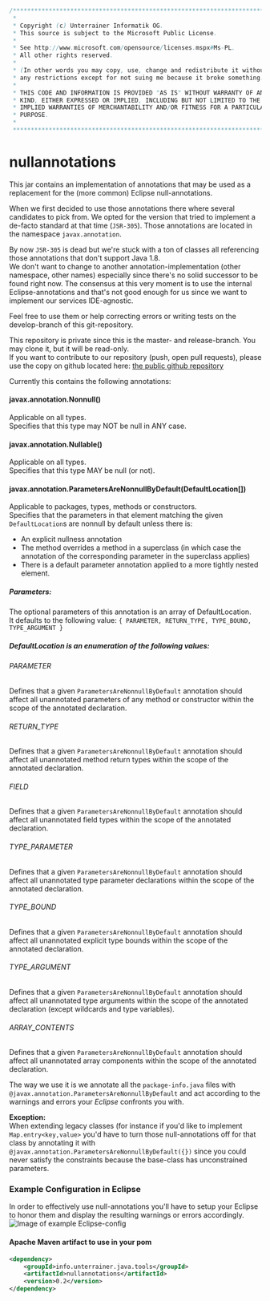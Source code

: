 ```java
/**************************************************************************
 * 
 * Copyright (c) Unterrainer Informatik OG.
 * This source is subject to the Microsoft Public License.
 * 
 * See http://www.microsoft.com/opensource/licenses.mspx#Ms-PL.
 * All other rights reserved.
 * 
 * (In other words you may copy, use, change and redistribute it without
 * any restrictions except for not suing me because it broke something.)
 * 
 * THIS CODE AND INFORMATION IS PROVIDED "AS IS" WITHOUT WARRANTY OF ANY
 * KIND, EITHER EXPRESSED OR IMPLIED, INCLUDING BUT NOT LIMITED TO THE
 * IMPLIED WARRANTIES OF MERCHANTABILITY AND/OR FITNESS FOR A PARTICULAR
 * PURPOSE.
 * 
 ***************************************************************************/
```
 
# nullannotations

This jar contains an implementation of annotations that may be used as a replacement for the (more common) Eclipse null-annotations.  

When we first decided to use those annotations there where several candidates to pick from. We opted for the version that tried to implement a de-facto standard at that time (`JSR-305`). Those annotations are located in the namespace `javax.annotation`.  

By now `JSR-305` is dead but we're stuck with a ton of classes all referencing those annotations that don't support Java 1.8.  
We don't want to change to another annotation-implementation (other namespace, other names) especially since there's no solid successor to be found right now. The consensus at this very moment is to use the internal Eclipse-annotations and that's not good enough for us since we want to implement our services IDE-agnostic.  

Feel free to use them or help correcting errors or writing tests on the develop-branch of this git-repository.  

This repository is private since this is the master- and release-branch. You may clone it, but it will be read-only.  
If you want to contribute to our repository (push, open pull requests), please use the copy on github located here: [the public github repository][github]

Currently this contains the following annotations:

#### javax.annotation.Nonnull()  
Applicable on all types.  
Specifies that this type may NOT be null in ANY case.
#### javax.annotation.Nullable()  
Applicable on all types.  
Specifies that this type MAY be null (or not).
#### javax.annotation.ParametersAreNonnullByDefault(DefaultLocation[])  
Applicable to packages, types, methods or constructors.  
Specifies that the parameters in that element matching the given `DefaultLocation`s are nonnull by default unless there is:  

* An explicit nullness annotation  
* The method overrides a method in a superclass (in which case the annotation of the corresponding parameter in the superclass applies)  
* There is a default parameter annotation applied to a more tightly nested element.  

##### Parameters:  
The optional parameters of this annotation is an array of DefaultLocation.  
It defaults to the following value: `{ PARAMETER, RETURN_TYPE, TYPE_BOUND, TYPE_ARGUMENT }`  
##### DefaultLocation is an enumeration of the following values:  
###### PARAMETER  
Defines that a given `ParametersAreNonnullByDefault` annotation should affect all unannotated parameters of any method or constructor within the scope of the annotated declaration.  
###### RETURN_TYPE  
Defines that a given `ParametersAreNonnullByDefault` annotation should affect all unannotated method return types within the scope of the annotated declaration.  
###### FIELD  
Defines that a given `ParametersAreNonnullByDefault` annotation should affect all unannotated field types within the scope of the annotated declaration.  
###### TYPE_PARAMETER  
Defines that a given `ParametersAreNonnullByDefault` annotation should affect all unannotated type parameter declarations within the scope of the annotated declaration.  
###### TYPE_BOUND  
Defines that a given `ParametersAreNonnullByDefault` annotation should affect all unannotated explicit type bounds within the scope of the annotated declaration.  
###### TYPE_ARGUMENT  
Defines that a given `ParametersAreNonnullByDefault` annotation should affect all unannotated type arguments within the scope of the annotated declaration (except wildcards and type variables).  
###### ARRAY_CONTENTS  
Defines that a given `ParametersAreNonnullByDefault` annotation should affect all unannotated array components within the scope of the annotated declaration.

The way we use it is we annotate all the `package-info.java` files with `@javax.annotation.ParametersAreNonnullByDefault` and act according to the warnings and errors your *Eclipse* confronts you with.  

**Exception:**  
When extending legacy classes (for instance if you'd like to implement `Map.entry<key,value>` you'd have to turn those null-annotations off for that class by annotating it with `@javax.annotation.ParametersAreNonnullByDefault({})` since you could never satisfy the constraints because the base-class has unconstrained parameters.

### Example Configuration in Eclipse
In order to effectively use null-annotations you'll have to setup your Eclipse to honor them and display the resulting warnings or errors accordingly.  
![Image of example Eclipse-config](http://unterrainer.info/images/Eclipse_null-annotations_settings.png)

#### Apache Maven artifact to use in your pom
```xml
<dependency>
    <groupId>info.unterrainer.java.tools</groupId>
    <artifactId>nullannotations</artifactId>
    <version>0.2</version>
</dependency>
```

[github]: https://github.com/UnterrainerInformatik/java
